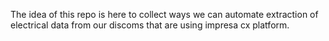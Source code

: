 The idea of this repo is here to collect ways we can automate extraction of electrical data from our discoms that are using impresa cx platform. 
